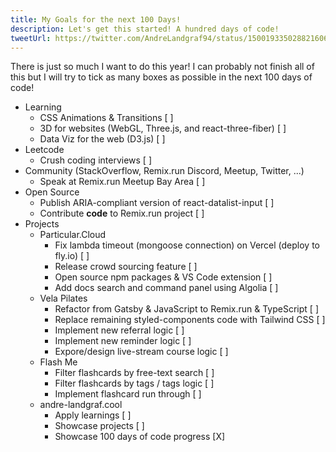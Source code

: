 ```yaml
---
title: My Goals for the next 100 Days!
description: Let's get this started! A hundred days of code!
tweetUrl: https://twitter.com/AndreLandgraf94/status/1500193350288216064
---
```


There is just so much I want to do this year! I can probably not finish all of this but I will try to tick as many boxes as possible in the next 100 days of code!

- Learning
  - CSS Animations & Transitions [ ]
  - 3D for websites (WebGL, Three.js, and react-three-fiber) [ ]
  - Data Viz for the web (D3.js) [ ]
- Leetcode
  - Crush coding interviews [ ]
- Community (StackOverflow, Remix.run Discord, Meetup, Twitter, ...)
  - Speak at Remix.run Meetup Bay Area [ ]
- Open Source
  - Publish ARIA-compliant version of react-datalist-input [ ]
  - Contribute **code** to Remix.run project [ ]
- Projects
  - Particular.Cloud
    - Fix lambda timeout (mongoose connection) on Vercel (deploy to fly.io) [ ]
    - Release crowd sourcing feature [ ]
    - Open source npm packages & VS Code extension [ ]
    - Add docs search and command panel using Algolia [ ]
  - Vela Pilates
    - Refactor from Gatsby & JavaScript to Remix.run & TypeScript [ ]
    - Replace remaining styled-components code with Tailwind CSS [ ]
    - Implement new referral logic [ ]
    - Implement new reminder logic [ ]
    - Expore/design live-stream course logic [ ]
  - Flash Me
    - Filter flashcards by free-text search [ ]
    - Filter flashcards by tags / tags logic [ ]
    - Implement flashcard run through [ ]
  - andre-landgraf.cool
    - Apply learnings [ ]
    - Showcase projects [ ]
    - Showcase 100 days of code progress [X]
